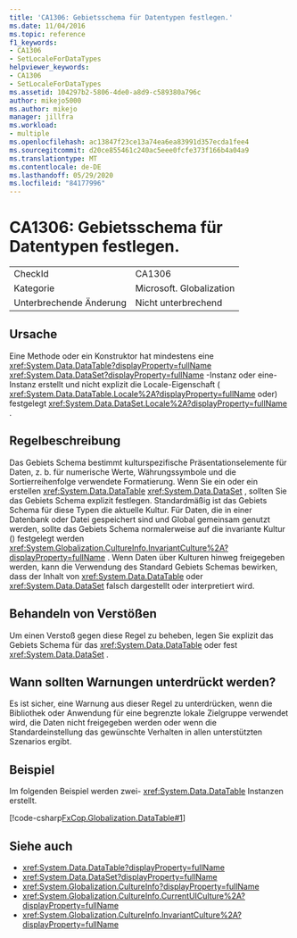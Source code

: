 ```yaml
---
title: 'CA1306: Gebietsschema für Datentypen festlegen.'
ms.date: 11/04/2016
ms.topic: reference
f1_keywords:
- CA1306
- SetLocaleForDataTypes
helpviewer_keywords:
- CA1306
- SetLocaleForDataTypes
ms.assetid: 104297b2-5806-4de0-a8d9-c589380a796c
author: mikejo5000
ms.author: mikejo
manager: jillfra
ms.workload:
- multiple
ms.openlocfilehash: ac13847f23ce13a74ea6ea83991d357ecda1fee4
ms.sourcegitcommit: d20ce855461c240ac5eee0fcfe373f166b4a04a9
ms.translationtype: MT
ms.contentlocale: de-DE
ms.lasthandoff: 05/29/2020
ms.locfileid: "84177996"
---
```

# <a name="ca1306-set-locale-for-data-types"></a>CA1306: Gebietsschema für Datentypen festlegen.

|||
|-|-|
|CheckId|CA1306|
|Kategorie|Microsoft. Globalization|
|Unterbrechende Änderung|Nicht unterbrechend|

## <a name="cause"></a>Ursache
Eine Methode oder ein Konstruktor hat mindestens eine <xref:System.Data.DataTable?displayProperty=fullName> <xref:System.Data.DataSet?displayProperty=fullName> -Instanz oder eine-Instanz erstellt und nicht explizit die Locale-Eigenschaft ( <xref:System.Data.DataTable.Locale%2A?displayProperty=fullName> oder) festgelegt <xref:System.Data.DataSet.Locale%2A?displayProperty=fullName> .

## <a name="rule-description"></a>Regelbeschreibung
Das Gebiets Schema bestimmt kulturspezifische Präsentationselemente für Daten, z. b. für numerische Werte, Währungssymbole und die Sortierreihenfolge verwendete Formatierung. Wenn Sie ein oder ein erstellen <xref:System.Data.DataTable> <xref:System.Data.DataSet> , sollten Sie das Gebiets Schema explizit festlegen. Standardmäßig ist das Gebiets Schema für diese Typen die aktuelle Kultur. Für Daten, die in einer Datenbank oder Datei gespeichert sind und Global gemeinsam genutzt werden, sollte das Gebiets Schema normalerweise auf die invariante Kultur () festgelegt werden <xref:System.Globalization.CultureInfo.InvariantCulture%2A?displayProperty=fullName> . Wenn Daten über Kulturen hinweg freigegeben werden, kann die Verwendung des Standard Gebiets Schemas bewirken, dass der Inhalt von <xref:System.Data.DataTable> oder <xref:System.Data.DataSet> falsch dargestellt oder interpretiert wird.

## <a name="how-to-fix-violations"></a>Behandeln von Verstößen
Um einen Verstoß gegen diese Regel zu beheben, legen Sie explizit das Gebiets Schema für das <xref:System.Data.DataTable> oder fest <xref:System.Data.DataSet> .

## <a name="when-to-suppress-warnings"></a>Wann sollten Warnungen unterdrückt werden?
Es ist sicher, eine Warnung aus dieser Regel zu unterdrücken, wenn die Bibliothek oder Anwendung für eine begrenzte lokale Zielgruppe verwendet wird, die Daten nicht freigegeben werden oder wenn die Standardeinstellung das gewünschte Verhalten in allen unterstützten Szenarios ergibt.

## <a name="example"></a>Beispiel
Im folgenden Beispiel werden zwei- <xref:System.Data.DataTable> Instanzen erstellt.

[!code-csharp[FxCop.Globalization.DataTable#1](../code-quality/codesnippet/CSharp/ca1306-set-locale-for-data-types_1.cs)]

## <a name="see-also"></a>Siehe auch

- <xref:System.Data.DataTable?displayProperty=fullName>
- <xref:System.Data.DataSet?displayProperty=fullName>
- <xref:System.Globalization.CultureInfo?displayProperty=fullName>
- <xref:System.Globalization.CultureInfo.CurrentUICulture%2A?displayProperty=fullName>
- <xref:System.Globalization.CultureInfo.InvariantCulture%2A?displayProperty=fullName>
